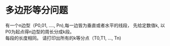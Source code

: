 # 多边形等分问题

有一个n边型（P0,01, ...., Pn),每一边皆为垂直或者水平的线段， 先给定数值k, 以P0为起点得n边型的周长分成k段。  
每段的长度相同。 请打印出所有的k等分点（T0,T1, ..., Tn)
